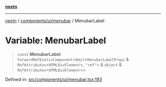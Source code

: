 [**nextn**](../../../../README.md)

***

[nextn](../../../../modules.md) / [components/ui/menubar](../README.md) / MenubarLabel

# Variable: MenubarLabel

> `const` **MenubarLabel**: `ForwardRefExoticComponent`\<`Omit`\<`MenubarLabelProps` & `RefAttributes`\<`HTMLDivElement`\>, `"ref"`\> & `object` & `RefAttributes`\<`HTMLDivElement`\>\>

Defined in: [src/components/ui/menubar.tsx:193](https://github.com/Dicommunitas/ThreeJS_Terminal_3D/blob/c2331e405b00973e4f5e87258cdaf1d7c733b058/src/components/ui/menubar.tsx#L193)
